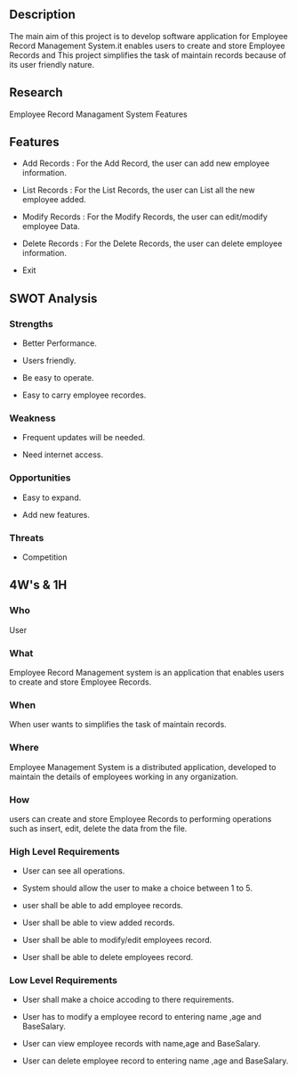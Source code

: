 ## Description
  The main aim of this project is to develop software application for Employee Record Management System.it enables users to create and store Employee Records and This project simplifies the task of maintain records because of its user friendly nature.

## Research
  Employee Record Managament System Features

## Features
* Add Records    : For the Add Record, the user can add new employee information.
- List Records   : For the List Records, the user can List all the new employee added.
+ Modify Records : For the Modify Records, the user can edit/modify employee Data.
* Delete Records : For the Delete Records, the user can delete employee information.
- Exit 
 
## SWOT Analysis
### Strengths
- Better Performance.
* Users friendly.
+ Be easy to operate. 
* Easy to carry employee recordes.

### Weakness
* Frequent updates will be needed.
- Need internet access.

### Opportunities
* Easy to expand. 
- Add new features.

### Threats
* Competition
 
## 4W's & 1H
### Who
User

### What
Employee Record Management system is an application that enables users to create and store Employee Records.

### When
When user wants to simplifies the task of maintain records.

### Where
Employee Management System is a distributed application, developed to maintain the details 
of employees working in any organization.

### How
users can create and store Employee Records to performing operations such as insert, edit, delete the data from the file.

###  High Level Requirements
* User can see all operations.
- System should allow the user to make a choice between 1 to 5.
+ user shall be able to add employee records.
* User shall be able to view added records.
+ User shall be able to modify/edit employees record.
- User shall be able to delete employees record.

### Low Level Requirements
* User shall make a choice accoding to there requirements.
- User has to modify a employee record to entering name ,age and BaseSalary.
+ User can view employee records with name,age and BaseSalary.  
* User can delete employee record to entering name ,age and BaseSalary.

